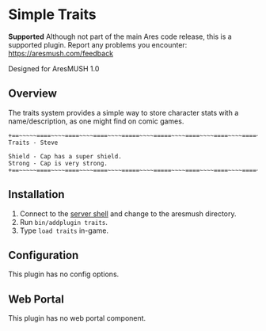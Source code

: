 # Simple Traits

**Supported** Although not part of the main Ares code release, this is a supported plugin.  Report any problems you encounter: https://aresmush.com/feedback

Designed for AresMUSH 1.0

## Overview

The traits system provides a simple way to store character stats with a name/description, as one might find on comic games.

    +==~~~~~====~~~~====~~~~====~~~~=====~~~~=====~~~~====~~~~====~~~~====~~~~~==+
    Traits - Steve
    
    Shield - Cap has a super shield.
    Strong - Cap is very strong.
    +==~~~~~====~~~~====~~~~====~~~~=====~~~~=====~~~~====~~~~====~~~~====~~~~~==+

## Installation

1. Connect to the [server shell](https://aresmush.com/tutorials/code/extras/) and change to the aresmush directory.
2. Run `bin/addplugin traits`.
3. Type `load traits` in-game.

## Configuration

This plugin has no config options.

## Web Portal

This plugin has no web portal component.
